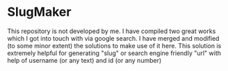 # SlugMaker
This repository is not developed by me. I have compiled two great works which I got into touch with via google search. I have merged and modified (to some minor extent) the solutions to make use of it here. This solution is extremely helpful for generating "slug" or search engine friendly "url" with help of username (or any text) and id (or any number)
